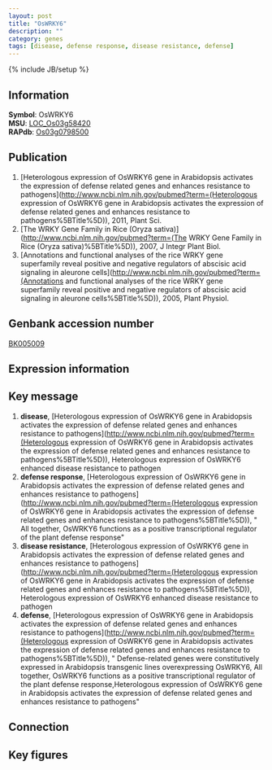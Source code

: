 ```yaml
---
layout: post
title: "OsWRKY6"
description: ""
category: genes
tags: [disease, defense response, disease resistance, defense]
---
```

{% include JB/setup %}

## Information
__Symbol__: OsWRKY6  
__MSU__: [LOC_Os03g58420](http://rice.plantbiology.msu.edu/cgi-bin/ORF_infopage.cgi?orf=LOC_Os03g58420)  
__RAPdb__: [Os03g0798500](http://rapdb.dna.affrc.go.jp/viewer/gbrowse_details/irgsp1?name=Os03g0798500)  

## Publication
1. [Heterologous expression of OsWRKY6 gene in Arabidopsis activates the expression of defense related genes and enhances resistance to pathogens](http://www.ncbi.nlm.nih.gov/pubmed?term=(Heterologous expression of OsWRKY6 gene in Arabidopsis activates the expression of defense related genes and enhances resistance to pathogens%5BTitle%5D)), 2011, Plant Sci.
2. [The WRKY Gene Family in Rice (Oryza sativa)](http://www.ncbi.nlm.nih.gov/pubmed?term=(The WRKY Gene Family in Rice (Oryza sativa)%5BTitle%5D)), 2007, J Integr Plant Biol.
3. [Annotations and functional analyses of the rice WRKY gene superfamily reveal positive and negative regulators of abscisic acid signaling in aleurone cells](http://www.ncbi.nlm.nih.gov/pubmed?term=(Annotations and functional analyses of the rice WRKY gene superfamily reveal positive and negative regulators of abscisic acid signaling in aleurone cells%5BTitle%5D)), 2005, Plant Physiol.

## Genbank accession number
[BK005009](http://www.ncbi.nlm.nih.gov/nuccore/BK005009)

## Expression information

## Key message
1. __disease__, [Heterologous expression of OsWRKY6 gene in Arabidopsis activates the expression of defense related genes and enhances resistance to pathogens](http://www.ncbi.nlm.nih.gov/pubmed?term=(Heterologous expression of OsWRKY6 gene in Arabidopsis activates the expression of defense related genes and enhances resistance to pathogens%5BTitle%5D)),  Heterologous expression of OsWRKY6 enhanced disease resistance to pathogen
2. __defense response__, [Heterologous expression of OsWRKY6 gene in Arabidopsis activates the expression of defense related genes and enhances resistance to pathogens](http://www.ncbi.nlm.nih.gov/pubmed?term=(Heterologous expression of OsWRKY6 gene in Arabidopsis activates the expression of defense related genes and enhances resistance to pathogens%5BTitle%5D)), " All together, OsWRKY6 functions as a positive transcriptional regulator of the plant defense response"
3. __disease resistance__, [Heterologous expression of OsWRKY6 gene in Arabidopsis activates the expression of defense related genes and enhances resistance to pathogens](http://www.ncbi.nlm.nih.gov/pubmed?term=(Heterologous expression of OsWRKY6 gene in Arabidopsis activates the expression of defense related genes and enhances resistance to pathogens%5BTitle%5D)),  Heterologous expression of OsWRKY6 enhanced disease resistance to pathogen
4. __defense__, [Heterologous expression of OsWRKY6 gene in Arabidopsis activates the expression of defense related genes and enhances resistance to pathogens](http://www.ncbi.nlm.nih.gov/pubmed?term=(Heterologous expression of OsWRKY6 gene in Arabidopsis activates the expression of defense related genes and enhances resistance to pathogens%5BTitle%5D)), " Defense-related genes were constitutively expressed in Arabidopsis transgenic lines overexpressing OsWRKY6, All together, OsWRKY6 functions as a positive transcriptional regulator of the plant defense response,Heterologous expression of OsWRKY6 gene in Arabidopsis activates the expression of defense related genes and enhances resistance to pathogens"

## Connection

## Key figures


